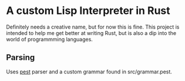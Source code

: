 # A custom Lisp Interpreter in Rust

Definitely needs a creative name, but for now this is fine. This project is intended to 
help me get better at writing Rust, but is also a dip into the world of programmming languages.

## Parsing

Uses [pest](https://github.com/pest-parser/pest) parser and a custom grammar found in src/grammar.pest.
